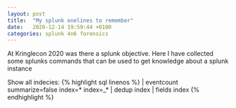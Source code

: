 ```yaml
---
layout: post
title:  "My splunk onelines to remember"
date:   2020-12-14 19:59:44 +0100
categories: splunk 4n6 forensics
---
```

At Kringlecon 2020 was there a splunk objective. Here I have collected some splunks commands that can be used to get knowledge about a splunk instance

Show all indecies:
{% highlight sql linenos %}
| eventcount summarize=false index=* index=_* | dedup index | fields index
{% endhighlight %}

